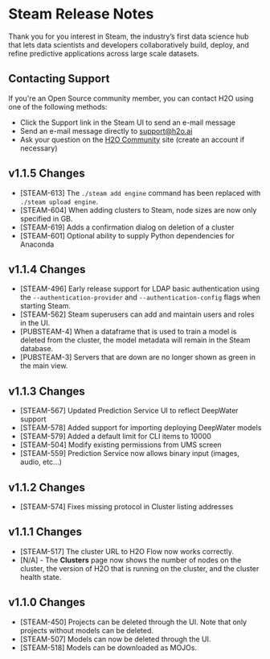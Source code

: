 # Steam Release Notes

Thank you for you interest in Steam, the industry’s first data science hub that lets data scientists and developers collaboratively build, deploy, and refine predictive applications across large scale datasets. 

## Contacting Support

If you're an Open Source community member, you can contact H2O using one of the following methods:

- Click the Support link in the Steam UI to send an e-mail message
- Send an e-mail message directly to <a href="mailto:support@h2o.ai">support@h2o.ai</a>
- Ask your question on the [H2O Community](https://community.h2o.ai/spaces/540/index.html) site (create an account if necessary)

## v1.1.5 Changes

- [STEAM-613] The ``./steam add engine`` command has been replaced with ``./steam upload engine``. 
- [STEAM-604] When adding clusters to Steam, node sizes are now only specified in GB.
- [STEAM-619] Adds a confirmation dialog on deletion of a cluster
- [STEAM-601] Optional ability to supply Python dependencies for Anaconda

## v1.1.4 Changes

- [STEAM-496] Early release support for LDAP basic authentication using the ``--authentication-provider`` and ``--authentication-config`` flags when starting Steam.
- [STEAM-562] Steam superusers can add and maintain users and roles in the UI.
- [PUBSTEAM-4] When a dataframe that is used to train a model is deleted from the cluster, the model metadata will remain in the Steam database.
- [PUBSTEAM-3] Servers that are down are no longer shown as green in the main view.

## v1.1.3 Changes

- [STEAM-567] Updated Prediction Service UI to reflect DeepWater support
- [STEAM-578] Added support for importing deploying DeepWater models
- [STEAM-579] Added a default limit for CLI items to 10000
- [STEAM-504] Modify existing permissions from UMS screen 
- [STEAM-559] Prediction Service now allows binary input (images, audio, etc...)

## v1.1.2 Changes

- [STEAM-574] Fixes missing protocol in Cluster listing addresses

## v1.1.1 Changes

- [STEAM-517] The cluster URL to H2O Flow now works correctly.
- [N/A] - The **Clusters** page now shows the number of nodes on the cluster, the version of H2O that is running on the cluster, and the cluster health state.  

## v1.1.0 Changes

- [STEAM-450] Projects can be deleted through the UI. Note that only projects without models can be deleted.
- [STEAM-507] Models can now be deleted through the UI.
- [STEAM-518] Models can be downloaded as MOJOs.


